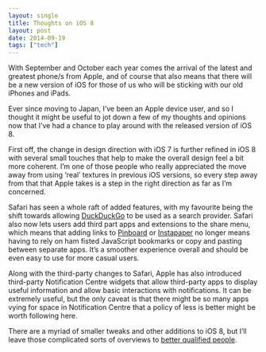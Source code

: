 ```yaml
---
layout: single
title: Thoughts on iOS 8
layout: post
date: 2014-09-19
tags: ["tech"]
---
```


With September and October each year comes the arrival of the latest and greatest phone/s from Apple, and of course that also means that there will be a new version of iOS for those of us who will be sticking with our old iPhones and iPads.

Ever since moving to Japan, I’ve been an Apple device user, and so I thought it might be useful to jot down a few of my thoughts and opinions now that I’ve had a chance to play around with the released version of iOS 8.

First off, the change in design direction with iOS 7 is further refined in iOS 8 with several small touches that help to make the overall design feel a bit more coherent. I’m one of those people who really appreciated the move away from using ‘real’ textures in previous iOS versions, so every step away from that that Apple takes is a step in the right direction as far as I’m concerned.

Safari has seen a whole raft of added features, with my favourite being the shift towards allowing [DuckDuckGo][1] to be used as a search provider. Safari also now lets users add third part apps and extensions to the share menu, which means that adding links to [Pinboard][2] or [Instapaper][3] no longer means having to rely on ham fisted JavaScript bookmarks or copy and pasting between separate apps. It’s a smoother experience overall and should be even easy to use for more casual users.

Along with the third-party changes to Safari, Apple has also introduced third-party Notification Centre widgets that allow third-party apps to display useful information and allow basic interactions with notifications. It can be extremely useful, but the only caveat is that there might be so many apps vying for space in Notification Centre that a policy of less is better might be worth following here.

There are a myriad of smaller tweaks and other additions to iOS 8, but I’ll leave those complicated sorts of overviews to [better qualified people][4].

 [1]: https://duckduckgo.com
 [2]: https://pinboard.in
 [3]: https://www.instapaper.com
 [4]: http://www.macstories.net/tag/iOS8review/
